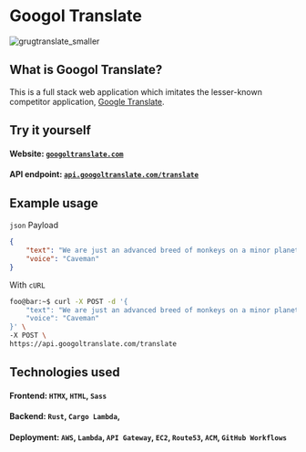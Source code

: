 # Googol Translate
![grugtranslate_smaller](https://github.com/johanyim/googol_translate/assets/37012949/6e398e76-1323-4f89-a919-fe7c756e5312)

## What is Googol Translate?

This is a full stack web application which imitates the lesser-known competitor application, [Google Translate](https://translate.google.com/). 

## Try it yourself

#### Website: [`googoltranslate.com`](http://googoltranslate.com) 
#### API endpoint: [`api.googoltranslate.com/translate`](https://api.googoltranslate.com) 

## Example usage

`json` Payload
```json
{
    "text": "We are just an advanced breed of monkeys on a minor planet of a very average star. But we can understand the Universe. That makes us something very special.",
    "voice": "Caveman"
}
```

With `cURL`
```bash
foo@bar:~$ curl -X POST -d '{
    "text": "We are just an advanced breed of monkeys on a minor planet of a very average star. But we can understand the Universe. That makes us something very special.",
    "voice": "Caveman"
}' \
-X POST \
https://api.googoltranslate.com/translate
```

## Technologies used
#### Frontend: `HTMX`, `HTML`, `Sass`

#### Backend: `Rust`, `Cargo Lambda`, 

#### Deployment: `AWS`, `Lambda`, `API Gateway`, `EC2`, `Route53`, `ACM`, `GitHub Workflows`
